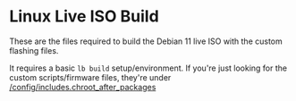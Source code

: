 # Linux Live ISO Build

These are the files required to build the Debian 11 live ISO with the custom flashing files.  

It requires a basic `lb build` setup/environment. If you're just looking for the custom scripts/firmware files, they're under [/config/includes.chroot_after_packages](https://github.com/Fohdeesha/lab-docu/tree/master/Perc%20Guide%20Source%20Files/Linux%20ISO%20Build/config/includes.chroot_after_packages)  


